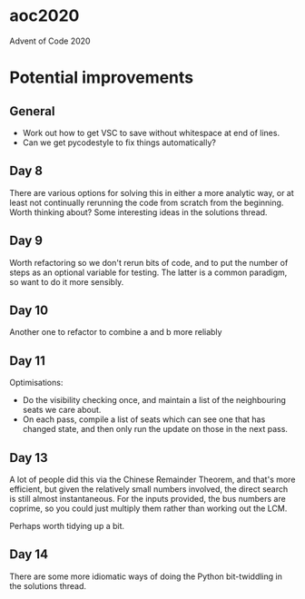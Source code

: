 # aoc2020
Advent of Code 2020

# Potential improvements

## General

* Work out how to get VSC to save without whitespace at end of lines.
* Can we get pycodestyle to fix things automatically?

## Day 8

There are various options for solving this in either a more analytic way, or at least not continually rerunning the code from scratch from the beginning. Worth thinking about? Some interesting ideas in the solutions thread.

## Day 9

Worth refactoring so we don't rerun bits of code, and
to put the number of steps as an optional variable for testing. The latter is a common paradigm, so want to do it more sensibly.

## Day 10

Another one to refactor to combine a and b more reliably

## Day 11

Optimisations:
* Do the visibility checking once, and maintain a list of the neighbouring seats we care about.
* On each pass, compile a list of seats which can see one that has changed state, and then only
run the update on those in the next pass.

## Day 13

A lot of people did this via the Chinese Remainder Theorem, and that's more efficient, but given the relatively small numbers involved, the direct search is still almost instantaneous. For the inputs provided, the bus numbers are coprime, so you could just multiply them rather than working out the LCM.

Perhaps worth tidying up a bit.

## Day 14

There are some more idiomatic ways of doing the Python bit-twiddling in the solutions thread.